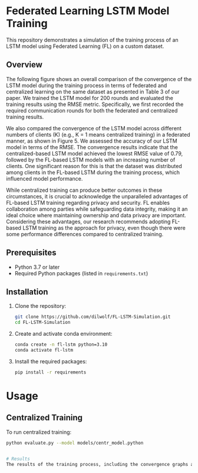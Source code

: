 # Federated Learning LSTM Model Training

This repository demonstrates a simulation of the training process of an LSTM model using Federated Learning (FL) on a custom dataset. 

## Overview

The following figure shows an overall comparison of the convergence of the LSTM model during the training process in terms of federated and centralized learning on the same dataset as presented in Table 3 of our paper. We trained the LSTM model for 200 rounds and evaluated the training results using the RMSE metric. Specifically, we first recorded the required communication rounds for both the federated and centralized training results. 

We also compared the convergence of the LSTM model across different numbers of clients (K) (e.g., K = 1 means centralized training) in a federated manner, as shown in Figure 5. We assessed the accuracy of our LSTM model in terms of the RMSE. The convergence results indicate that the centralized-based LSTM model achieved the lowest RMSE value of 0.79, followed by the FL-based LSTM models with an increasing number of clients. One significant reason for this is that the dataset was distributed among clients in the FL-based LSTM during the training process, which influenced model performance.

While centralized training can produce better outcomes in these circumstances, it is crucial to acknowledge the unparalleled advantages of FL-based LSTM training regarding privacy and security. FL enables collaboration among parties while safeguarding data integrity, making it an ideal choice where maintaining ownership and data privacy are important. Considering these advantages, our research recommends adopting FL-based LSTM training as the approach for privacy, even though there were some performance differences compared to centralized training.

## Prerequisites

- Python 3.7 or later
- Required Python packages (listed in `requirements.txt`)

## Installation

1. Clone the repository:
   ```bash
   git clone https://github.com/dilwolf/FL-LSTM-Simulation.git
   cd FL-LSTM-Simulation
2. Create and activate conda environment:
   ```bash
   conda create -n fl-lstm python=3.10
   conda activate fl-lstm

3. Install the required packages:
   ```bash
   pip install -r requirements

# Usage
## Centralized Training

To run centralized training:
  ```bash
  python evaluate.py --model models/centr_model.python


# Results
The results of the training process, including the convergence graphs and RMSE values, can be found in the results/ directory.



